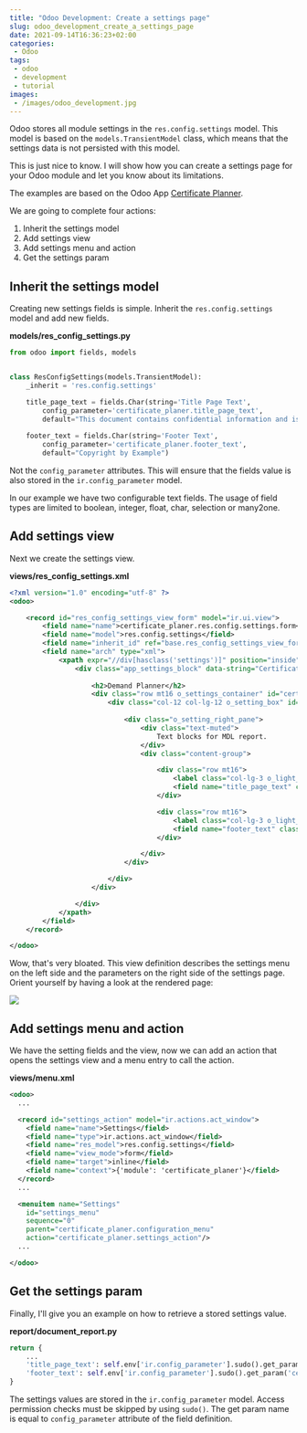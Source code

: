 ```yaml
---
title: "Odoo Development: Create a settings page"
slug: odoo_development_create_a_settings_page
date: 2021-09-14T16:36:23+02:00
categories:
 - Odoo
tags:
 - odoo
 - development
 - tutorial
images:
 - /images/odoo_development.jpg
---
```


Odoo stores all module settings in the `res.config.settings` model. This model is based on the `models.TransientModel` class, which means that the settings data is not persisted with this model. 

This is just nice to know. I will show how you can create a settings page for your Odoo module and let you know about its limitations.

<!--more-->

The examples are based on the Odoo App [Certificate Planner](https://github.com/Mint-System/Certificate-Planner).

We are going to complete four actions:
1. Inherit the settings model
2. Add settings view
3. Add settings menu and action
4. Get the settings param

## Inherit the settings model

Creating new settings fields is simple. Inherit the `res.config.settings` model and add new fields.

**models/res_config_settings.py**

```py
from odoo import fields, models


class ResConfigSettings(models.TransientModel):
    _inherit = 'res.config.settings'

    title_page_text = fields.Char(string='Title Page Text',
        config_parameter='certificate_planer.title_page_text',
        default="This document contains confidential information and is proprietary to Example.")
    
    footer_text = fields.Char(string='Footer Text',
        config_parameter='certificate_planer.footer_text',
        default="Copyright by Example")
```

Not the `config_parameter` attributes. This will ensure that the fields value is also stored in the `ir.config_parameter` model.

In our example we have two configurable text fields. The usage of field types are limited to boolean, integer, float, char, selection or many2one.

## Add settings view

Next we create the settings view.

**views/res_config_settings.xml**

```xml
<?xml version="1.0" encoding="utf-8" ?>
<odoo>

    <record id="res_config_settings_view_form" model="ir.ui.view">
        <field name="name">certificate_planer.res.config.settings.form</field>
        <field name="model">res.config.settings</field>
        <field name="inherit_id" ref="base.res_config_settings_view_form" />
        <field name="arch" type="xml">
            <xpath expr="//div[hasclass('settings')]" position="inside">
                <div class="app_settings_block" data-string="Certificate Planner" string="Certificate Planner" data-key="certificate_planer">
                    
                    <h2>Demand Planner</h2>
                    <div class="row mt16 o_settings_container" id="certificate_planer_setting_container">
                        <div class="col-12 col-lg-12 o_setting_box" id="certificate_planer_text_block">
                            
                            <div class="o_setting_right_pane">
                                <div class="text-muted">
                                    Text blocks for MDL report.
                                </div>
                                <div class="content-group">

                                    <div class="row mt16">
                                        <label class="col-lg-3 o_light_label" string="Title Page Text" for="title_page_text"/>
                                        <field name="title_page_text" class="oe_inline" style="width: 70% !important;"/>
                                    </div>

                                    <div class="row mt16">
                                        <label class="col-lg-3 o_light_label" string="Footer Text" for="footer_text"/>
                                        <field name="footer_text" class="oe_inline" style="width: 70% !important;"/>
                                    </div>

                                </div>
                            </div>

                        </div>
                    </div>

                </div>
            </xpath>
        </field>
    </record>

</odoo>
```

Wow, that's very bloated. This view definition describes the settings menu on the left side and the parameters on the right side of the settings page. Orient yourself by having a look at the rendered page:

![](/images/odoo-development-settings-page.png)

## Add settings menu and action

We have the setting fields and the view, now we can add an action that opens the settings view and a menu entry to call the action.

**views/menu.xml**

```xml
<odoo>
  ...

  <record id="settings_action" model="ir.actions.act_window">
    <field name="name">Settings</field>
    <field name="type">ir.actions.act_window</field>
    <field name="res_model">res.config.settings</field>
    <field name="view_mode">form</field>
    <field name="target">inline</field>
    <field name="context">{'module': 'certificate_planer'}</field>
  </record>
  ...

  <menuitem name="Settings"
    id="settings_menu"
    sequence="0"
    parent="certificate_planer.configuration_menu"
    action="certificate_planer.settings_action"/>
  ...

</odoo>
```

## Get the settings param

Finally, I'll give you an example on how to retrieve a stored settings value.

**report/document_report.py**

```py
return {
	...
	'title_page_text': self.env['ir.config_parameter'].sudo().get_param('certificate_planer.title_page_text'),
	'footer_text': self.env['ir.config_parameter'].sudo().get_param('certificate_planer.footer_text')
}   
```

The settings values are stored in the `ir.config_parameter` model. Access permission checks must be skipped by using `sudo()`. The get param name is equal to  `config_parameter` attribute of the field definition.
